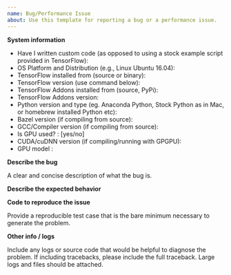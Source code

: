 ```yaml
---
name: Bug/Performance Issue
about: Use this template for reporting a bug or a performance issue.
---
```


**System information**
- Have I written custom code (as opposed to using a stock example script provided in TensorFlow):
- OS Platform and Distribution (e.g., Linux Ubuntu 16.04):
- TensorFlow installed from (source or binary):
- TensorFlow version (use command below):
- TensorFlow Addons installed from (source, PyPi):
- TensorFlow Addons version:
- Python version and type (eg. Anaconda Python, Stock Python as in Mac, or homebrew installed Python etc):
- Bazel version (if compiling from source):
- GCC/Compiler version (if compiling from source):
- Is GPU used? : [yes/no]
- CUDA/cuDNN version (if compiling/running with GPGPU):
- GPU model :

**Describe the bug**

A clear and concise description of what the bug is.

**Describe the expected behavior**

**Code to reproduce the issue**

Provide a reproducible test case that is the bare minimum necessary to generate the problem.

**Other info / logs**

Include any logs or source code that would be helpful to diagnose the problem. If including tracebacks, please include the full traceback. Large logs and files should be attached.
